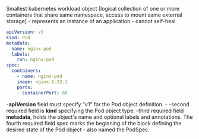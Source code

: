 Smallest kubernetes workload object [logical collection of one or more containers that share same namespace, access to mount same external storage]
	- represents an instance of an application
	- cannot self-heal
```yaml
apiVersion: v1  
kind: Pod 
metadata:
  name: nginx-pod
  labels:
    run: nginx-pod
spec:
  containers:
	- name: nginx-pod  
    image: nginx:1.22.1  
    ports:
    - containerPort: 80

```

-**apiVersion** field must specify "v1" for the Pod object definition. -
	-second required field is **kind** specifying the Pod object type. 
	-third required field **metadata**, holds the object's name and optional labels and annotations. The fourth required field spec marks the beginning of the block defining the desired state of the Pod object - also named the PodSpec.